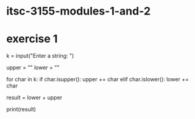 # itsc-3155-modules-1-and-2

# exercise 1
k = input("Enter a string: ")

upper = ""
lower = ""

for char in k:
    if char.isupper():
        upper += char
    elif char.islower():
        lower += char

result = lower + upper

print(result)